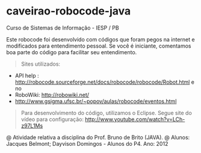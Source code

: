 # caveirao-robocode-java


Curso de Sistemas de Informação - IESP / PB

Este robocode foi desenvolvido com códigos que foram pegos na internet e modificados para entendimento pessoal.
Se você é iniciante, comentamos boa parte do código para facilitar seu entendimento.


>Sites utilizados:
* API help : http://robocode.sourceforge.net/docs/robocode/robocode/Robot.html e no 
* RoboWiki: http://robowiki.net/
* http://www.gsigma.ufsc.br/~popov/aulas/robocode/eventos.html

>Para desenvolvimento do código, utilizamos o Eclipse. Segue site do vídeo para configuração: http://www.youtube.com/watch?v=LCh-z97L1Ms

@ Atividade relativa a disciplina do Prof. Bruno de Brito (JAVA).
@ Alunos: Jacques Belmont; Dayvison Domingos - Alunos do P4. Ano: 2012


